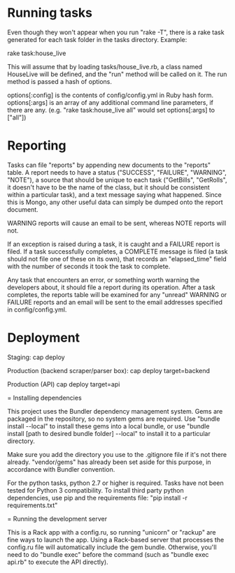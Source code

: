 # Running tasks

Even though they won't appear when you run "rake -T", there is a rake task generated for each task folder in the tasks directory.  Example:

  rake task:house_live

This will assume that by loading tasks/house_live.rb, a class named HouseLive will be defined, and the "run" method will be called on it.  The run method is passed a hash of options.

options[:config] is the contents of config/config.yml in Ruby hash form.
options[:args] is an array of any additional command line parameters, if there are any. (e.g. "rake task:house_live all" would set options[:args] to ["all"])


# Reporting

Tasks can file "reports" by appending new documents to the "reports" table. A report needs to have a status ("SUCCESS", "FAILURE", "WARNING", "NOTE"), a source that should be unique to each task ("GetBills", "GetRolls", it doesn't have to be the name of the class, but it should be consistent within a particular task), and a text message saying what happened. Since this is Mongo, any other useful data can simply be dumped onto the report document.

WARNING reports will cause an email to be sent, whereas NOTE reports will not.

If an exception is raised during a task, it is caught and a FAILURE report is filed. If a task successfully completes, a COMPLETE message is filed (a task should not file one of these on its own), that records an "elapsed_time" field with the number of seconds it took the task to complete.

Any task that encounters an error, or something worth warning the developers about, it should file a report during its operation. After a task completes, the reports table will be examined for any "unread" WARNING or FAILURE reports and an email will be sent to the email addresses specified in config/config.yml.


# Deployment

Staging: 
  cap deploy

Production (backend scraper/parser box):
  cap deploy target=backend

Production (API)
  cap deploy target=api


= Installing dependencies

This project uses the Bundler dependency management system. Gems are packaged in the repository, so no system gems are required. Use "bundle install --local" to install these gems into a local bundle, or use "bundle install [path to desired bundle folder]  --local" to install it to a particular directory. 

Make sure you add the directory you use to the .gitignore file if it's not there already. "vendor/gems" has already been set aside for this purpose, in accordance with Bundler convention.

For the python tasks, python 2.7 or higher is required. Tasks have not been tested for Python 3 compatibility. To install third party python dependencies, use pip and the requirements file: "pip install -r requirements.txt"


= Running the development server

This is a Rack app with a config.ru, so running "unicorn" or "rackup" are fine ways to launch the app. Using a Rack-based server that processes the config.ru file will automatically include the gem bundle.  Otherwise, you'll need to do "bundle exec" before the command (such as "bundle exec api.rb" to execute the API directly).
